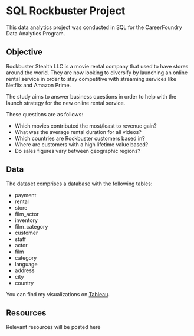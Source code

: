 # SQL Rockbuster Project
This data analytics project was conducted in SQL for the CareerFoundry Data Analytics Program.

## Objective
Rockbuster Stealth LLC is a movie rental company that used to have stores around the world. They are now looking to diversify by launching an online rental service in order to stay competitive with streaming services like Netflix and Amazon Prime. 

The study aims to answer business questions in order to help with the launch strategy for the new online rental service. 

These questions are as follows: 
- Which movies contributed the most/least to revenue gain?
- What was the average rental duration for all videos?
- Which countries are Rockbuster customers based in?
- Where are customers with a high lifetime value based?
- Do sales figures vary between geographic regions?

## Data
The dataset comprises a database with the following tables:

-  payment
-  rental
-  store
-  film_actor
-  inventory
-  film_category
-  customer
-  staff
-  actor
-  film
-  category
-  language
-  address
-  city
-  country

You can find my visualizations on [Tableau](https://public.tableau.com/app/profile/rachel.durand).

## Resources
Relevant resources will be posted here
